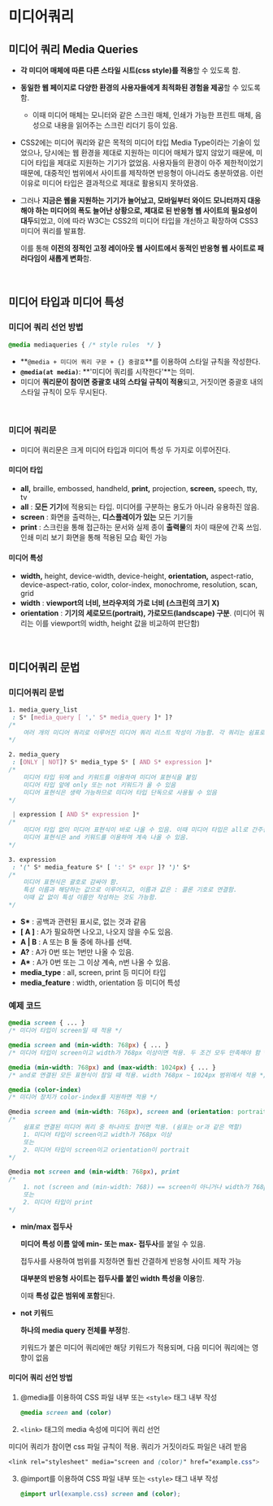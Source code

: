 # 미디어쿼리



## 미디어 쿼리 Media Queries

+ **각 미디어 매체에 따른 다른 스타일 시트(css style)를 적용**할 수 있도록 함.
+ **동일한 웹 페이지로 다양한 환경의 사용자들에게 최적화된 경험을 제공**할 수 있도록 함.
  + 이때 미디어 매체는 모니터와 같은 스크린 매체, 인쇄가 가능한 프린트 매체, 음성으로 내용을 읽어주는 스크린 리더기 등이 있음.



+ CSS2에는 미디어 쿼리와 같은 목적의 미디어 타입 Media Type이라는 기술이 있었으나, 당시에는 웹 환경을 제대로 지원하는 미디어 매체가 많지 않았기 때문에, 미디어 타입을 제대로 지원하는 기기가 없었음. 사용자들의 환경이 아주 제한적이었기 때문에, 대중적인 범위에서 사이트를 제작하면 반응형이 아니라도 충분하였음. 이런 이유로 미디어 타입은 결과적으로 제대로 활용되지 못하였음.

+ 그러나 **지금은 웹을 지원하는 기기가 늘어났고, 모바일부터 와이드 모니터까지 대응해야 하는 미디어의 폭도 늘어난 상황으로, 제대로 된 반응형 웹 사이트의 필요성이 대두**되었고, 이에 따라 W3C는 CSS2의 미디어 타입을 개선하고 확장하여 CSS3 미디어 쿼리를 발표함.

  이를 통해 **이전의 정적인 고정 레이아웃 웹 사이트에서 동적인 반응형 웹 사이트로 패러다임이 새롭게 변화**함.

<br />



## 미디어 타입과 미디어 특성

### 미디어 쿼리 선언 방법

```CSS
@media mediaqueries { /* style rules  */ }
```

+ **`@media + 미디어 쿼리 구문 + {} 중괄호`**를 이용하여 스타일 규칙을 작성한다.
+ **`@media(at media)`**: **'미디어 쿼리를 시작한다'**는 의미.
+ 미디어 **쿼리문이 참이면 중괄호 내의 스타일 규칙이 적용**되고, 거짓이면 중괄호 내의 스타일 규칙이 모두 무시된다.

<br />

### 미디어 쿼리문

+ 미디어 쿼리문은 크게 미디어 타입과 미디어 특성 두 가지로 이루어진다.

#### 미디어 타입

- **all,** braille, embossed, handheld, **print,** projection, **screen,** speech, tty, tv
- **all** : **모든 기기**에 적용되는 타입. 미디어를 구분하는 용도가 아니라 유용하진 않음.
- **screen** : 화면을 출력하는, **디스플레이가 있는** 모든 기기들
- **print** : 스크린을 통해 접근하는 문서와 실제 종이 **출력물**의 차이 때문에 간혹 쓰임. 인쇄 미리 보기 화면을 통해 적용된 모습 확인 가능

#### 미디어 특성

+ **width,** height, device-width, device-height, **orientation,** aspect-ratio, device-aspect-ratio, color, color-index, monochrome, resolution, scan, grid
+ **width** : **viewport의 너비, 브라우저의 가로 너비 (스크린의 크기 X)**
+ **orientation** : **기기의 세로모드(portrait), 가로모드(landscape) 구분**. (미디어 쿼리는 이를 viewport의 width, height 값을 비교하여 판단함)

<br />



## 미디어쿼리 문법

### 미디어쿼리 문법

```css
1. media_query_list
 : S* [media_query [ ',' S* media_query ]* ]?
/* 
	여러 개의 미디어 쿼리로 이루어진 미디어 쿼리 리스트 작성이 가능함. 각 쿼리는 쉼표로 구분함 
*/

2. media_query
 : [ONLY | NOT]? S* media_type S* [ AND S* expression ]*
/* 
	미디어 타입 뒤에 and 키워드를 이용하여 미디어 표현식을 붙임
	미디어 타입 앞에 only 또는 not 키워드가 올 수 있음
	미디어 표현식은 생략 가능하므로 미디어 타입 단독으로 사용될 수 있음
*/

 | expression [ AND S* expression ]*
/* 
	미디어 타입 없이 미디어 표현식이 바로 나올 수 있음. 이때 미디어 타입은 all로 간주됨.
	미디어 표현식은 and 키워드를 이용하여 계속 나올 수 있음.
*/

3. expression
 : '(' S* media_feature S* [ ':' S* expr ]? ')' S*
/*
	미디어 표현식은 괄호로 감싸야 함.
	특성 이름과 해당하는 값으로 이루어지고, 이름과 값은 : 콜론 기호로 연결함. 
	이때 값 없이 특성 이름만 작성하는 것도 가능함.
*/
```

+ **S\*** : 공백과 관련된 표시로, 없는 것과 같음
+ **[ A ]** : A가 필요하면 나오고, 나오지 않을 수도 있음.
+ **A | B** : A 또는 B 둘 중에 하나를 선택.
+ **A?** : A가 0번 또는 1번만 나올 수 있음.
+ **A\*** : A가 0번 또는 그 이상 계속, n번 나올 수 있음.
+ **media_type** : all, screen, print 등 미디어 타입
+ **media_feature** :  width, orientation 등 미디어 특성



### 예제 코드

```css
@media screen { ... }
/* 미디어 타입이 screen일 때 적용 */

@media screen and (min-width: 768px) { ... }
/* 미디어 타입이 screen이고 width가 768px 이상이면 적용. 두 조건 모두 만족해야 함 */

@media (min-width: 768px) and (max-width: 1024px) { ... }
/* and로 연결된 모든 표현식이 참일 때 적용. width 768px ~ 1024px 범위에서 적용 */

@media (color-index)
/* 미디어 장치가 color-index를 지원하면 적용 */

@media screen and (min-width: 768px), screen and (orientation: portrait), ...
/* 
	쉼표로 연결된 미디어 쿼리 중 하나라도 참이면 적용. (쉼표는 or과 같은 역할)
	1. 미디어 타입이 screen이고 width가 768px 이상
	또는
	2. 미디어 타입이 screen이고 orientation이 portrait
*/

@media not screen and (min-width: 768px), print
/*
	1. not (screen and (min-width: 768)) == screen이 아니거나 width가 768px 이하
	또는
	2. 미디어 타입이 print
*/
```

+ **min/max 접두사**

  **미디어 특성 이름 앞에 min- 또는 max- 접두사**를 붙일 수 있음.

  접두사를 사용하여 범위를 지정하면 훨씬 간결하게 반응형 사이트 제작 가능

  **대부분의 반응형 사이트는 접두사를 붙인 width 특성을 이용**함.

  이때 **특성 값은 범위에 포함**된다.

+ **not 키워드**

  **하나의 media query 전체를 부정**함.

  키워드가 붙은 미디어 쿼리에만 해당 키워드가 적용되며, 다음 미디어 쿼리에는 영향이 없음



#### 미디어 쿼리 선언 방법

1. @media를 이용하여 CSS 파일 내부 또는 `<style>` 태그 내부 작성

   ```css
   @media screen and (color)
   ```

2.  `<link>` 태그의 media 속성에 미디어 쿼리 선언

   미디어 쿼리가 참이면 css 파일 규칙이 적용. 쿼리가 거짓이라도 파일은 내려 받음

   ```css
   <link rel="stylesheet" media="screen and (color)" href="example.css">
   ```

3. @import를 이용하여 CSS 파일 내부 또는 `<style>` 태그 내부 작성

   ```css
   @import url(example.css) screen and (color);
   ```

